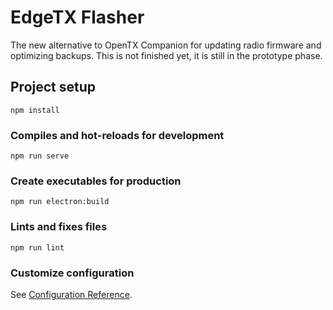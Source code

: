 # EdgeTX Flasher
The new alternative to OpenTX Companion for updating radio firmware and optimizing backups. This is not finished yet, it is still in the prototype phase.
<br>
## Project setup
```
npm install
```

### Compiles and hot-reloads for development
```
npm run serve
```

### Create executables for production
```
npm run electron:build
```

### Lints and fixes files
```
npm run lint
```

### Customize configuration
See [Configuration Reference](https://cli.vuejs.org/config/).
